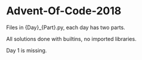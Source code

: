 # Advent-Of-Code-2018

Files in {Day}_{Part}.py, each day has two parts.

All solutions done with builtins, no imported libraries.

Day 1 is missing.

